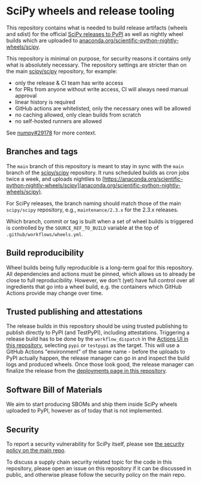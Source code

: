 # SciPy wheels and release tooling

This repository contains what is needed to build release artifacts (wheels and
sdist) for the official [SciPy releases to
PyPI](https://pypi.org/project/scipy/) as well as nightly wheel builds which
are uploaded to
[anaconda.org/scientific-python-nightly-wheels/scipy](https://anaconda.org/scientific-python-nightly-wheels/scipy).

This repository is minimal on purpose, for security reasons it contains only what is absolutely necessary. The repository settings are stricter than on the main [scipy/scipy](https://github.com/scipy/scipy/) repository, for example:

- only the release & CI team has write access
- for PRs from anyone without write access, CI will always need manual approval
- linear history is required
- GitHub actions are whitelisted, only the necessary ones will be allowed
- no caching allowed, only clean builds from scratch
- no self-hosted runners are allowed

See [numpy#29178](https://github.com/numpy/numpy/issues/29178) for more context.


## Branches and tags

The `main` branch of this repository is meant to stay in sync with the `main` branch
of the [scipy/scipy](https://github.com/scipy/scipy) repository. It runs scheduled builds
as cron jobs twice a week, and uploads nightlies to 
[https://anaconda.org/scientific-python-nightly-wheels/scipy](anaconda.org/scientific-python-nightly-wheels/scipy).

For SciPy releases, the branch naming should match those of the main
`scipy/scipy` repository, e.g., `maintenance/2.3.x` for the 2.3.x releases.

Which branch, commit or tag is built when a set of wheel builds is triggered is
controlled by the `SOURCE_REF_TO_BUILD` variable at the top of
`.github/workflows/wheels.yml`.


## Build reproducibility

Wheel builds being fully reproducible is a long-term goal for this repository.
All dependencies and actions must be pinned, which allows us to already be
close to full reproducibility. However, we don't (yet) have full control over
all ingredients that go into a wheel build, e.g. the containers which GitHub
Actions provide may change over time.


## Trusted publishing and attestations

The release builds in this repository should be using trusted publishing to
publish directly to PyPI (and TestPyPI), including attestations. Triggering
a release build has to be done by the `workflow_dispatch` in the
[Actions UI in this repository](https://github.com/scipy/scipy-release/actions/workflows/wheels.yml),
selecting `pypi` or `testpypi` as the target. This will use a GitHub Actions
"environment" of the same name - before the uploads to PyPI actually happen,
the release manager can go in and inspect the build logs and produced wheels.
Once those look good, the release manager can finalize the release from the
[deployments page in this repository](https://github.com/scipy/scipy-release/deployments).


## Software Bill of Materials

We aim to start producing SBOMs and ship them inside SciPy wheels uploaded to
PyPI, however as of today that is not implemented.


## Security

To report a security vulnerability for SciPy itself, please see
[the security policy on the main repo](https://github.com/numpy/numpy/?tab=security-ov-file#readme).

To discuss a supply chain security related topic for the code in this
repository, please open an issue on this repository if it can be discussed in
public, and otherwise please follow the security policy on the main repo.
